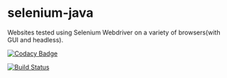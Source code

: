 # selenium-java
Websites tested using Selenium Webdriver on a variety of browsers(with GUI and headless).

[![Codacy Badge](https://api.codacy.com/project/badge/Grade/ca13f01e43d34b6690b0fb0752d60aa9)](https://www.codacy.com?utm_source=github.com&amp;utm_medium=referral&amp;utm_content=testowanieaplikacjijavaug/projekt3-OskarBir&amp;utm_campaign=Badge_Grade)

[![Build Status](https://travis-ci.com/testowanieaplikacjijavaug/projekt3-OskarBir.svg?token=kwe6eusSLJJFNt1P9JmF&branch=master)](https://travis-ci.com/testowanieaplikacjijavaug/projekt3-OskarBir)
